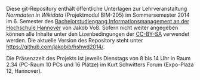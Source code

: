 Diese git-Repository enthält öffentliche Unterlagen zur Lehrveranstaltung
*Normdaten in Wikidata* (Projektmodul BIM-205) im Sommersemester 2014 im 6.
Semester des [Bachelorstudiengang Informationsmanagement an der Hochschule
Hannover](http://f3.hs-hannover.de/studium/bachelor/informationsmanagement/)
von Jakob Voß. Sofern nicht weiter angegeben können alle Inhalte unter den
Lizenbedingungen der [CC-BY-SA](http://creativecommons.org/licenses/by-sa/3.0/)
verwendet werden.  Die aktuelle Version des Repository steht unter
<https://github.com/jakobib/hshwd2014/>.

Die Präsenzzeit des Projekts ist jeweils Dienstags von 8 bis 14 Uhr in Raum
2.34 (PC-Raum 10 PCs und 16 Plätze) im Kurt Schwitters Forum (Expo-Plaza 12,
Hannover).
